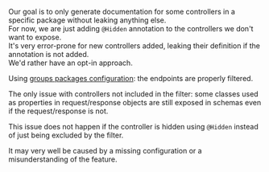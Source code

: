 Our goal is to only generate documentation for some controllers in a specific package without leaking anything else.<br>
For now, we are just adding `@Hidden` annotation to the controllers we don't want to expose.<br>
It's very error-prone for new controllers added, leaking their definition if the annotation is not added.<br>
We'd rather have an opt-in approach.

Using [groups packages configuration](https://micronaut-projects.github.io/micronaut-openapi/latest/guide/index.html#groups): the endpoints are properly filtered.

The only issue with controllers not included in the filter:
some classes used as properties in request/response objects are still exposed in schemas even if the request/response is not.

This issue does not happen if the controller is hidden using `@Hidden` instead of just being excluded by the filter.

It may very well be caused by a missing configuration or a misunderstanding of the feature.
